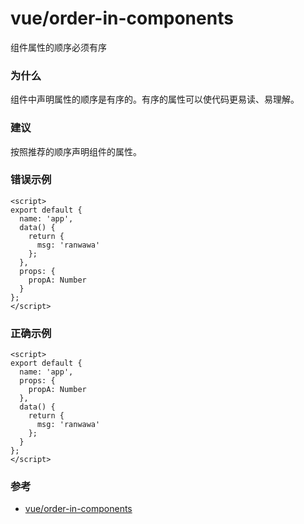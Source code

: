 # vue/order-in-components

组件属性的顺序必须有序

### 为什么

组件中声明属性的顺序是有序的。有序的属性可以使代码更易读、易理解。

### 建议

按照推荐的顺序声明组件的属性。

### 错误示例

```vue
<script>
export default {
  name: 'app',
  data() {
    return {
      msg: 'ranwawa'
    };
  },
  props: {
    propA: Number
  }
};
</script>
```

### 正确示例

```vue
<script>
export default {
  name: 'app',
  props: {
    propA: Number
  },
  data() {
    return {
      msg: 'ranwawa'
    };
  }
};
</script>
```

### 参考

- [vue/order-in-components](https://eslint.vuejs.org/rules/order-in-components.html)
